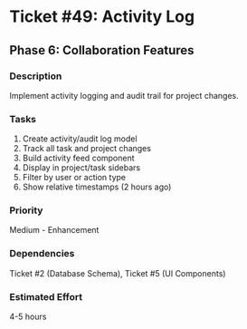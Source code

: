 # Ticket #49: Activity Log

## Phase 6: Collaboration Features

### Description

Implement activity logging and audit trail for project changes.

### Tasks

1. Create activity/audit log model
2. Track all task and project changes
3. Build activity feed component
4. Display in project/task sidebars
5. Filter by user or action type
6. Show relative timestamps (2 hours ago)

### Priority

Medium - Enhancement

### Dependencies

Ticket #2 (Database Schema), Ticket #5 (UI Components)

### Estimated Effort

4-5 hours
